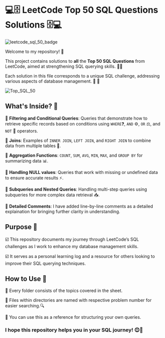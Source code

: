# 💻🗄️ LeetCode Top 50 SQL Questions Solutions 🗄️💻
![leetcode_sql_50_badge](https://github.com/user-attachments/assets/3d8997a5-247d-4648-8951-d3fe6cde0165) 

Welcome to my repository! 🎉 

This project contains solutions to **all** the **Top 50 SQL Questions** from LeetCode, aimed at strengthening SQL querying skills. 🧠💪 

Each solution in this file corresponds to a unique SQL challenge, addressing various aspects of database management. 💾 🔄

![Top_SQL_50](https://github.com/user-attachments/assets/086f8a39-445f-4de1-a7ac-dc2d98c145c8)

## What's Inside? 📂

📝 **Filtering and Conditional Queries**: Queries that demonstrate how to retrieve specific records based on conditions using `WHERE`❓, `AND` ⚙️, `OR` ⚖️, and `NOT` 🚫 operators.

🔗 **Joins**: Examples of `INNER JOIN`, `LEFT JOIN`, and `RIGHT JOIN` to combine data from multiple tables 🤝.

🔢 **Aggregation Functions**: `COUNT`, `SUM`, `AVG`, `MIN`, `MAX`, and `GROUP BY` for summarizing data 📊.

🚫 **Handling NULL values**: Queries that work with missing or undefined data to ensure accurate results ⚡.

🧩 **Subqueries and Nested Queries**: Handling multi-step queries using subqueries for more complex data retrieval 📥.

📄 **Detailed Comments**: I have added line-by-line comments as a detailed explaination for bringing further clarity in understanding.

## Purpose 🎯

☑️ This repository documents my journey through LeetCode’s SQL challenges as I work to enhance my database management skills.  

☑️ It serves as a personal learning log and a resource for others looking to improve their SQL querying techniques.

## How to Use 📑

📂 Every folder consists of the topics covered in the sheet.

📄 Files within directories are named with respective problem number for easier searching.🔍

🎯 You can use this as a reference for structuring your own queries. 

### I hope this repository helps you in your SQL journey! 😊🚀



